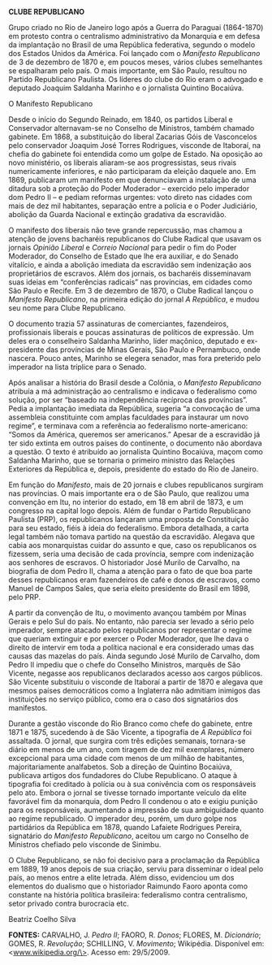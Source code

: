 **CLUBE REPUBLICANO**

Grupo criado no Rio de Janeiro logo após a Guerra do Paraguai
(1864-1870) em protesto contra o centralismo administrativo da Monarquia
e em defesa da implantação no Brasil de uma República federativa,
segundo o modelo dos Estados Unidos da América. Foi lançado com o
*Manifesto Republicano* de 3 de dezembro de 1870 e, em poucos meses,
vários clubes semelhantes se espalharam pelo país. O mais importante, em
São Paulo, resultou no Partido Republicano Paulista. Os líderes do clube
do Rio eram o advogado e deputado Joaquim Saldanha Marinho e o
jornalista Quintino Bocaiúva.

O Manifesto Republicano

Desde o início do Segundo Reinado, em 1840, os partidos Liberal e
Conservador alternavam-se no Conselho de Ministros, também chamado
gabinete. Em 1868, a substituição do liberal Zacarias Góis de
Vasconcelos pelo conservador Joaquim José Torres Rodrigues, visconde de
Itaboraí, na chefia do gabinete foi entendida como um golpe de Estado.
Na oposição ao novo ministério, os liberais aliaram-se aos
progressistas, seus rivais numericamente inferiores, e não participaram
da eleição daquele ano. Em 1869, publicaram um manifesto em que
denunciavam a instalação de uma ditadura sob a proteção do Poder
Moderador – exercido pelo imperador dom Pedro II – e pediam reformas
urgentes: voto direto nas cidades com mais de dez mil habitantes,
separação entre a polícia e o Poder Judiciário, abolição da Guarda
Nacional e extinção gradativa da escravidão.

O manifesto dos liberais não teve grande repercussão, mas chamou a
atenção de jovens bacharéis republicanos do Clube Radical que usavam os
jornais *Opinião Liberal* e *Correio Nacional* para pedir o fim do Poder
Moderador, do Conselho de Estado que lhe era auxiliar, e do Senado
vitalício, e ainda a abolição imediata da escravidão sem indenização aos
proprietários de escravos. Além dos jornais, os bacharéis disseminavam
suas ideias em “conferências radicais” nas províncias, em cidades como
São Paulo e Recife. Em 3 de dezembro de 1870, o Clube Radical lançou o
*Manifesto Republicano*, na primeira edição do jornal *A República*, e
mudou seu nome para Clube Republicano.

O documento trazia 57 assinaturas de comerciantes, fazendeiros,
profissionais liberais e poucas assinaturas de políticos de expressão.
Um deles era o conselheiro Saldanha Marinho, líder maçônico, deputado e
ex-presidente das províncias de Minas Gerais, São Paulo e Pernambuco,
onde nascera. Pouco antes, Marinho se elegera senador, mas fora
preterido pelo imperador na lista tríplice para o Senado.

Após analisar a história do Brasil desde a Colônia, o *Manifesto
Republicano* atribuía a má administração ao centralismo e indicava o
federalismo como solução, por ser “baseado na independência recíproca
das províncias”. Pedia a implantação imediata da República, sugeria “a
convocação de uma assembleia constituinte com amplas faculdades para
instaurar um novo regime”, e terminava com a referência ao federalismo
norte-americano: “Somos da América, queremos ser americanos.” Apesar de
a escravidão já ter sido extinta em outros países do continente, o
documento não abordava a questão. O texto é atribuído ao jornalista
Quintino Bocaiúva, maçom como Saldanha Marinho, que se tornaria o
primeiro ministro das Relações Exteriores da República e, depois,
presidente do estado do Rio de Janeiro.

Em função do *Manifesto*, mais de 20 jornais e clubes republicanos
surgiram nas províncias. O mais importante era o de São Paulo, que
realizou uma convenção em Itu, no interior do estado, em 18 em abril de
1873, e um congresso na capital logo depois. Além de fundar o Partido
Republicano Paulista (PRP), os republicanos lançaram uma proposta de
Constituição para seu estado, fiéis à ideia do federalismo. Embora
detalhada, a carta legal também não tomava partido na questão da
escravidão. Alegava que cabia aos monarquistas cuidar do assunto e que,
caso os republicanos os fizessem, seria uma decisão de cada província,
sempre com indenização aos senhores de escravos. O historiador José
Murilo de Carvalho, na biografia de dom Pedro II, chama a atenção para o
fato de que boa parte desses republicanos eram fazendeiros de café e
donos de escravos, como Manuel de Campos Sales, que seria eleito
presidente do Brasil em 1898, pelo PRP.

A partir da convenção de Itu, o movimento avançou também por Minas
Gerais e pelo Sul do país. No entanto, não parecia ser levado a sério
pelo imperador, sempre atacado pelos republicanos por representar o
regime que queriam extinguir e por exercer o Poder Moderador, que lhe
dava o direito de intervir em toda a política nacional e era considerado
umas das causas das mazelas do país. Ainda segundo José Murilo de
Carvalho, dom Pedro II impediu que o chefe do Conselho Ministros,
marquês de São Vicente, negasse aos republicanos declarados acesso aos
cargos públicos. São Vicente substituiu o visconde de Itaboraí a partir
de 1870 e alegava que mesmos países democráticos como a Inglaterra não
admitiam inimigos das instituições no serviço público, como era o caso
dos signatários dos manifestos.

Durante a gestão visconde do Rio Branco como chefe do gabinete, entre
1871 e 1875, sucedendo à de São Vicente, a tipografia de *A República*
foi assaltada. O jornal, que surgira com três edições semanais,
tornara-se diário em menos de um ano, com tiragem de dez mil exemplares,
número excepcional para uma cidade com menos de um milhão de habitantes,
majoritariamente analfabetos. Sob a direção de Quintino Bocaiúva,
publicava artigos dos fundadores do Clube Republicano. O ataque à
tipografia foi creditado à polícia ou à sua conivência com os
responsáveis pelo ato. Embora o jornal se tivesse tornado importante
veículo da elite favorável fim da monarquia, dom Pedro II condenou o ato
e exigiu punição para os responsáveis, aumentando a impressão de sua
ambiguidade quanto ao regime republicado. O imperador deu, porém, um
duro golpe nos partidários da República em 1878, quando Lafaiete
Rodrigues Pereira, signatário do *Manifesto Republicano*, aceitou um
cargo no Conselho de Ministros chefiado pelo visconde de Sinimbu.

O Clube Republicano, se não foi decisivo para a proclamação da República
em 1889, 19 anos depois de sua criação, serviu para disseminar o ideal
pelo país, ao menos entre a elite letrada. Além disso, evidenciou um dos
elementos do dualismo que o historiador Raimundo Faoro aponta como
constante na história política brasileira: federalismo contra
centralismo, setor privado contra burocracia etc.

Beatriz Coelho Silva

**FONTES:** CARVALHO, J. *Pedro II*; FAORO, R. *Donos*; FLORES, M.
*Dicionário*; GOMES, R. *Revolução*; SCHILLING, V. *Movimento*;
Wikipédia. Disponível em: \<www.wikipedia.org/\>. Acesso em: 29/5/2009.
